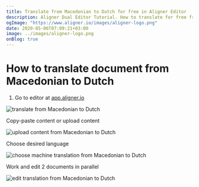 ```yaml
---
title: Translate from Macedonian to Dutch for free in Aligner Editor
description: Aligner Dual Editor Tutorial. How to translate for free from Macedonian to Dutch. Aligner is multilingual document management platform. 
ogImage: "https://www.aligner.io/images/aligner-logo.png"
date: 2020-05-06T07:09:21+03:00
image: ../images/aligner-logo.png
onBlog: true
---
```


# How to translate document from Macedonian to Dutch

1. Go to editor at [app.aligner.io](https://app.aligner.io "Aligner App web page")

![translate from Macedonian to Dutch](../aligner-blank-editor.png "translate from Macedonian to Dutch")

Copy-paste content or upload content

![upload content from Macedonian to Dutch](../aligner-uploaded-document.png "upload content from Macedonian to Dutch")

Choose desired language

![choose machine translation from Macedonian to Dutch](../aligner-language-dropdown.png "choose machine translation from Macedonian to Dutch")

Work and edit 2 documents in parallel

![edit translation from Macedonian to Dutch](../aligner-double-sitded-editor.png "edit translation from Macedonian to Dutch")

